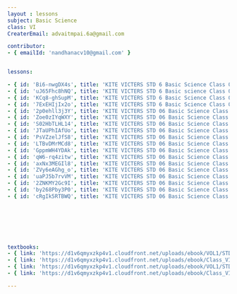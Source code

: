 ```yaml
--- 
layout : lessons 
subject: Basic Science
class: VI
CreaterEmail: advaitmpai.6a@gmail.com

contributor: 
- { emailId: 'nandhanacv10@gmail.com' }


lessons: 

- { id: 'Bi6-nwgDX4s', title: 'KITE VICTERS STD 6 Basic Science Class 01 (First Bell-ഫസ്റ്റ് ബെല്‍)' }
- { id: 'uJ65Fhc8hNQ', title: 'KITE VICTERS STD 6 Basic science Class 02 (First Bell-ഫസ്റ്റ് ബെല്‍)' }
- { id: 'KCq8-ghSupM', title: 'KITE VICTERS STD 6 Basic Science Class 03 (First Bell-ഫസ്റ്റ് ബെല്‍)' }
- { id: '7ExEHIjIx2o', title: 'KITE VICTERS STD 6 Basic Science Class 04 (First Bell-ഫസ്റ്റ് ബെല്‍)' }
- { id: '2p0ehll3j3Y', title: 'KITE VICTERS STD 06 Basic Science Class 05 (First Bell-ഫസ്റ്റ് ബെല്‍)' }
- { id: 'Zoe0zIYqWXY', title: 'KITE VICTERS STD 06 Basic Science Class 06 (First Bell-ഫസ്റ്റ് ബെല്‍)' }
- { id: 'S02HbTLHL14', title: 'KITE VICTERS STD 06 Basic Science Class 07 (First Bell-ഫസ്റ്റ് ബെല്‍)' }
- { id: 'JTaUPhIAfUo', title: 'KITE VICTERS STD 06 Basic Science Class 08 (First Bell-ഫസ്റ്റ് ബെല്‍)' }
- { id: 'PsVZzelJfS8', title: 'KITE VICTERS STD 06 Basic Science Class 09 (First Bell-ഫസ്റ്റ് ബെല്‍)' }
- { id: 'LTBvDMrMCd8', title: 'KITE VICTERS STD 06 Basic Science Class 10(First Bell-ഫസ്റ്റ് ബെല്‍)' }
- { id: 'GppmWH4YDAk', title: 'KITE VICTERS STD 06 Basic Science Class 11(First Bell-ഫസ്റ്റ് ബെല്‍)' }
- { id: 'qW6-rq4zitw', title: 'KITE VICTERS STD 06 Basic Science Class 12(First Bell-ഫസ്റ്റ് ബെല്‍)' }
- { id: 'axNx3MEGIl8', title: 'KITE VICTERS STD 06 Basic Science Class 13(First Bell-ഫസ്റ്റ് ബെല്‍)' }
- { id: 'ZVy6eAGhg_o', title: 'KITE VICTERS STD 06 Basic Science Class 14(First Bell-ഫസ്റ്റ് ബെല്‍)' }
- { id: 'uaPJ5b7rvVM', title: 'KITE VICTERS STD 06 Basic Science Class 15(First Bell-ഫസ്റ്റ് ബെല്‍)' }
- { id: '2ZNKMY2Gc9I', title: 'KITE VICTERS STD 06 Basic Science Class 16(First Bell-ഫസ്റ്റ് ബെല്‍)' }
- { id: 'by268Pby3P0', title: 'KITE VICTERS STD 06 Basic Science Class 17(First Bell-ഫസ്റ്റ് ബെല്‍)' }
- { id: 'cRgIk5RTBWQ', title: 'KITE VICTERS STD 06 Basic Science Class 18(First Bell-ഫസ്റ്റ് ബെല്‍)' }
     
      





textbooks:
- { link: 'https://d1v6qmyxzkp4v1.cloudfront.net/uploads/ebook/VOL1/STD6/BasicScienceEnglish/BasicScienceEnglish.pdf', title: 'Basic Science Part -1' , medium: 'English' }
- { link: 'https://d1v6qmyxzkp4v1.cloudfront.net/uploads/ebook/Class_VI/Basic%20Science_E_Vol_II/BasicScienceEnglish.pdf', title: ' Basic Science PPart -2' , medium: 'English' }
- { link: 'https://d1v6qmyxzkp4v1.cloudfront.net/uploads/ebook/VOL1/STD6/BasicScienceMalayalam/BasicScienceMalayalam.pdf', title: 'Basic Science Part -1' , medium: 'Malayalam' }
- { link: 'https://d1v6qmyxzkp4v1.cloudfront.net/uploads/ebook/Class_VI/Basic%20Science_M_Vol_II/BasicScienceMalayalam.pdf', title: ' Basic Science PPart -2' , medium: 'Malayalam' }

--- 
```

